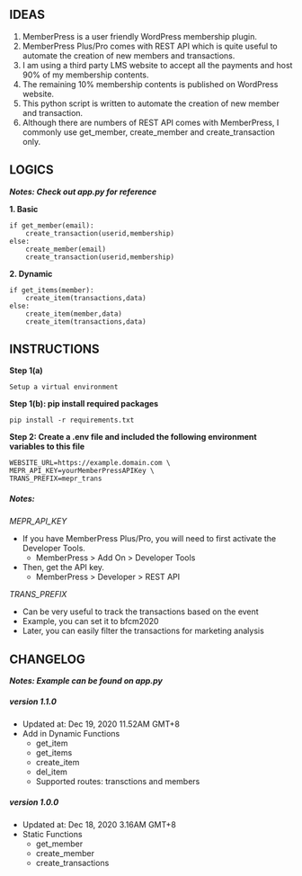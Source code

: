 ## IDEAS
1. MemberPress is a user friendly WordPress membership plugin.
2. MemberPress Plus/Pro comes with REST API which is quite useful to automate the creation of new members and transactions.
3. I am using a third party LMS website to accept all the payments and host 90% of my membership contents.
4. The remaining 10% membership contents is published on WordPress website.
5. This python script is written to automate the creation of new member and transaction.
6. Although there are numbers of REST API comes with MemberPress, I commonly use get_member, create_member and create_transaction only.

## LOGICS
***Notes: Check out app.py for reference***

**1. Basic**
```
if get_member(email):
    create_transaction(userid,membership)
else:
    create_member(email)
    create_transaction(userid,membership)
```

**2. Dynamic**
```
if get_items(member):
    create_item(transactions,data)
else:
    create_item(member,data)
    create_item(transactions,data)
```

## INSTRUCTIONS
**Step 1(a)**
```
Setup a virtual environment
```

**Step 1(b): pip install required packages**
```
pip install -r requirements.txt
```

**Step 2: Create a .env file and included the following environment variables to this file**
```
WEBSITE_URL=https://example.domain.com \
MEPR_API_KEY=yourMemberPressAPIKey \
TRANS_PREFIX=mepr_trans
```

##### Notes:
*MEPR_API_KEY*
- If you have MemberPress Plus/Pro, you will need to first activate the Developer Tools.
    - MemberPress > Add On > Developer Tools
- Then, get the API key.
    - MemberPress > Developer > REST API

*TRANS_PREFIX*
- Can be very useful to track the transactions based on the event
- Example, you can set it to bfcm2020
- Later, you can easily filter the transactions for marketing analysis

## CHANGELOG
***Notes: Example can be found on app.py***

##### _version 1.1.0_
- Updated at: Dec 19, 2020 11.52AM GMT+8
- Add in Dynamic Functions
    - get_item
    - get_items
    - create_item
    - del_item
    - Supported routes: transctions and members

##### _version 1.0.0_
- Updated at: Dec 18, 2020 3.16AM GMT+8
- Static Functions
    - get_member
    - create_member
    - create_transactions